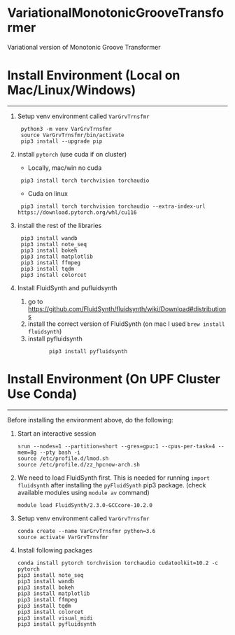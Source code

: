 # VariationalMonotonicGrooveTransformer
Variational version of Monotonic Groove Transformer


# Install Environment (Local on Mac/Linux/Windows)

----

1. Setup venv environment called `VarGrvTrnsfmr`

   ```
    python3 -m venv VarGrvTrnsfmr
    source VarGrvTrnsfmr/bin/activate
    pip3 install --upgrade pip
   ```
   
2. install `pytorch` (use cuda if on cluster)


   - Locally, mac/win no cuda 

   ```
    pip3 install torch torchvision torchaudio
   ```

   - Cuda on linux
  
   ```
    pip3 install torch torchvision torchaudio --extra-index-url https://download.pytorch.org/whl/cu116
   ```

3. install the rest of the libraries

   ```
    pip3 install wandb
    pip3 install note_seq
    pip3 install bokeh
    pip3 install matplotlib
    pip3 install ffmpeg
    pip3 install tqdm
    pip3 install colorcet
   ```

4. Install FluidSynth and pufluidsynth 
   1. go to https://github.com/FluidSynth/fluidsynth/wiki/Download#distributions
   2. install the correct version of FluidSynth  (on mac I used `brew install fluidsynth`)
   3. install pyfluidsynth
   
   ```
             pip3 install pyfluidsynth
   ```


# Install Environment (On UPF Cluster Use Conda)

----

Before installing the environment above, do the following:

1. Start an interactive session

      ```
      srun --nodes=1 --partition=short --gres=gpu:1 --cpus-per-task=4 --mem=8g --pty bash -i
      source /etc/profile.d/lmod.sh
      source /etc/profile.d/zz_hpcnow-arch.sh
      ```

2. We need to load FluidSynth first. This is needed for running `import fluidsynth` after 
installing the `pyFluidSynth` pip3 package. (check available modules using `module av` command)
   
      ```
      module load FluidSynth/2.3.0-GCCcore-10.2.0
      ```

3. Setup venv environment called `VarGrvTrnsfmr`
   
      ```
      conda create --name VarGrvTrnsfmr python=3.6   
      source activate VarGrvTrnsfmr		           
      ```

4. Install following packages
      
      ```
      conda install pytorch torchvision torchaudio cudatoolkit=10.2 -c pytorch
      pip3 install note_seq
      pip3 install wandb
      pip3 install bokeh
      pip3 install matplotlib
      pip3 install ffmpeg
      pip3 install tqdm
      pip3 install colorcet
      pip3 install visual_midi	
      pip3 install pyfluidsynth 
      ```